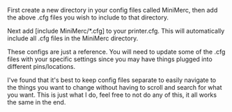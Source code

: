 First create a new directory in your config files called MiniMerc, then add the above .cfg files you wish to include to that directory. 

Next add [include MiniMerc/*.cfg] to your printer.cfg. This will automatically include all .cfg files in the MiniMerc directory.

These configs are just a reference. You will need to update some of the .cfg files with your specific settings since you may have things plugged into different pins/locations.

I've found that it's best to keep config files separate to easily navigate to the things you want to change without having to scroll and search for what you want. This is just what I do, feel free to not do any of this, it all works the same in the end.
